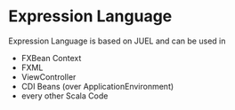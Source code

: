 # Expression Language

Expression Language is based on JUEL and can be used in

* FXBean Context
* FXML
* ViewController
* CDI Beans (over ApplicationEnvironment)
* every other Scala Code


